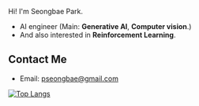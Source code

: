 Hi! I'm Seongbae Park.
- AI engineer (Main: **Generative AI**, **Computer vision**.)
- And also interested in **Reinforcement Learning**.

## Contact Me
- Email: pseongbae@gmail.com  

[![Top Langs](https://github-readme-stats.vercel.app/api/top-langs/?username=seongbae15)]()

<!--
**seongbae15/seongbae15** is a ✨ _special_ ✨ repository because its `README.md` (this file) appears on your GitHub profile.

Here are some ideas to get you started:

- 🔭 I’m currently working on ...
- 🌱 I’m currently learning ...
- 👯 I’m looking to collaborate on ...
- 🤔 I’m looking for help with ...
- 💬 Ask me about ...
- 📫 How to reach me: ...
- 😄 Pronouns: ...
- ⚡ Fun fact: ...
-->
